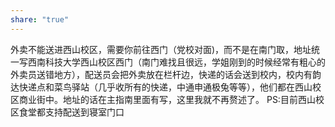 ```yaml
---
share: "true"
---
```


外卖不能送进西山校区，需要你前往西门（党校对面)，而不是在南门取，地址统一写西南科技大学西山校区西门（南门难找且很远，学姐刚到的时候经常有粗心的外卖员送错地方），配送员会把外卖放在栏杆边，快递的话会送到校内，校内有韵达快递点和菜鸟驿站（几乎收所有的快递，中通申通极兔等等），他们都在西山校区商业街中。地址的话在主指南里面有写，这里我就不再赘述了。
PS:目前西山校区食堂都支持配送到寝室门口
